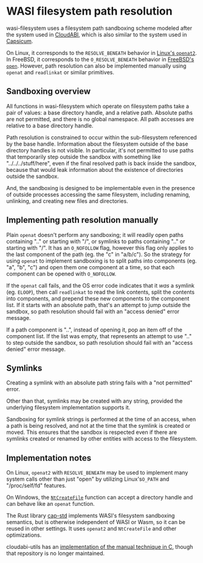 # WASI filesystem path resolution

wasi-filesystem uses a filesystem path sandboxing scheme modeled after the
system used in [CloudABI], which is also similar to the system used in
[Capsicum].

On Linux, it corresponds to the `RESOLVE_BENEATH` behavior in
[Linux's `openat2`]. In FreeBSD, it corresponds to the `O_RESOLVE_BENEATH`
behavior in [FreeBSD's `open`]. However, path resolution can also be
implemented manually using `openat` and `readlinkat` or similar primitives.

## Sandboxing overview

All functions in wasi-filesystem which operate on filesystem paths take
a pair of values: a base directory handle, and a relative path. Absolute
paths are not permitted, and there is no global namespace. All path
accesses are relative to a base directory handle.

Path resolution is constrained to occur within the sub-filesystem referenced
by the base handle. Information about the filesystem outside of the base
directory handles is not visible. In particular, it's not permitted to use
paths that temporarily step outside the sandbox with something like
"../../../stuff/here", even if the final resolved path is back inside the
sandbox, because that would leak information about the existence of
directories outside the sandbox.

And, the sandboxing is designed to be implementable even in the presence
of outside processes accessing the same filesystem, including renaming,
unlinking, and creating new files and directories.

## Implementing path resolution manually

Plain `openat` doesn't perform any sandboxing; it will readily open paths
containing ".." or starting with "/", or symlinks to paths containing ".."
or starting with "/". It has an `O_NOFOLLOW` flag, however this flag only
applies to the last component of the path (eg. the "c" in "a/b/c"). So
the strategy for using `openat` to implement sandboxing is to split paths
into components (eg. "a", "b", "c") and open them one component at a time,
so that each component can be opened with `O_NOFOLLOW`.

If the `openat` call fails, and the OS error code indicates that it *was*
a symlink (eg. `ELOOP`), then call `readlinkat` to read the link contents,
split the contents into components, and prepend these new components to the
component list. If it starts with an absolute path, that's an attempt to
jump outside the sandbox, so path resolution should fail with an
"access denied" error message.

If a path component is "..", instead of opening it, pop an item off of the
component list. If the list was empty, that represents an attempt to use
".." to step outside the sandbox, so path resolution should fail with an
"access denied" error message.

## Symlinks

Creating a symlink with an absolute path string fails with a "not permitted"
error.

Other than that, symlinks may be created with any string, provided the
underlying filesystem implementation supports it.

Sandboxing for symlink strings is performed at the time of an access, when a
path is being resolved, and not at the time that the symlink is created or
moved. This ensures that the sandbox is respected even if there are symlinks
created or renamed by other entities with access to the filesystem.

## Implementation notes

On Linux, `openat2` with `RESOLVE_BENEATH` may be used to implement many
system calls other than just "open" by utilizing Linux's`O_PATH` and
"/proc/self/fd" features.

On Windows, the [`NtCreateFile`] function can accept a directory handle and
can behave like an `openat` function.

The Rust library [cap-std] implements WASI's filesystem sandboxing semantics,
but is otherwise independent of WASI or Wasm, so it can be reused in other
settings. It uses `openat2` and `NtCreateFile` and other optimizations.

cloudabi-utils has an [implementation of the manual technique in C], though
that repository is no longer maintained.

[implementation of the manual technique in C]: https://github.com/NuxiNL/cloudabi-utils/blob/master/src/libemulator/posix.c#L1205
[cap-std]: https://github.com/bytecodealliance/cap-std
[Linux's `openat2`]: https://man7.org/linux/man-pages/man2/openat2.2.html
[CloudABI]: https://github.com/NuxiNL/cloudabi
[Capsicum]: https://wiki.freebsd.org/Capsicum
[FreeBSD's `open`]: https://man.freebsd.org/cgi/man.cgi?sektion=2&query=open
[`NtCreateFile`]: https://learn.microsoft.com/en-us/windows/win32/api/winternl/nf-winternl-ntcreatefile
